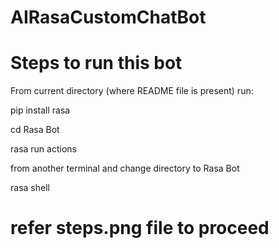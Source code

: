 
# AIRasaCustomChatBot

# Steps to run this bot

From current directory (where README file is present) run:

pip install rasa

cd Rasa Bot

rasa run actions


from another terminal and change directory to Rasa Bot

rasa shell

# refer steps.png file to proceed
